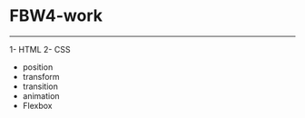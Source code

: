 # FBW4-work
----------------
1- HTML
2- CSS
   - position
   - transform
   - transition
   - animation
   - Flexbox

